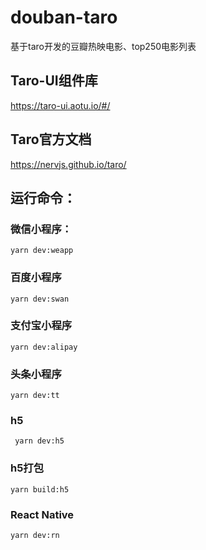# douban-taro
基于taro开发的豆瓣热映电影、top250电影列表

## Taro-UI组件库
https://taro-ui.aotu.io/#/

## Taro官方文档
https://nervjs.github.io/taro/

## 运行命令：

### 微信小程序：

```
yarn dev:weapp
```

### 百度小程序

```
yarn dev:swan
```

### 支付宝小程序

```
yarn dev:alipay
```

### 头条小程序
```
yarn dev:tt
```

### h5

```
 yarn dev:h5
```

### h5打包

```
yarn build:h5
```

### React Native

```
yarn dev:rn
```